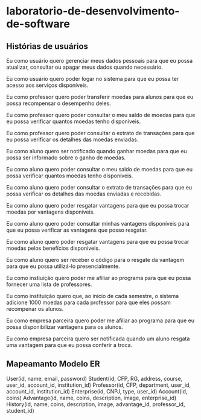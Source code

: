 # laboratorio-de-desenvolvimento-de-software

## Histórias de usuários

Eu como usuário quero gerenciar meus dados pessoais para que eu possa atualizar, consultar ou apagar meus dados quando necessário.

Eu como usuário quero poder logar no sistema para que eu possa ter acesso aos serviços disponíveis.

Eu como professor quero poder transferir moedas para alunos para que eu possa recompensar o desempenho deles.

Eu como professor quero poder consultar o meu saldo de moedas para que eu possa verificar quantos moedas tenho disponíveis.

Eu como professor quero poder consultar o extrato de transações para que eu possa verificar os detalhes das moedas enviadas.

Eu como aluno quero ser notificado quando ganhar moedas para que eu possa ser informado sobre o ganho de moedas.

Eu como aluno quero poder consultar o meu saldo de moedas para que eu possa verificar quantos moedas tenho disponíveis.

Eu como aluno quero poder consultar o extrato de transações para que eu possa verificar os detalhes das moedas enviadas e recebidas.

Eu como aluno quero poder resgatar vantagens para que eu possa trocar moedas por vantagens disponíveis.

Eu como aluno quero poder consultar minhas vantagens disponíveis para que eu possa verificar as vantagens que posso resgatar.

Eu como aluno quero poder resgatar vantagens para que eu possa trocar moedas pelos benefícios disponíveis.

Eu como aluno quero ser receber o código para o resgate da vantagem para que eu possa utilizá-lo presencialmente.

Eu como instiuição quero poder me afiliar ao programa para que eu possa fornecer uma lista de professores.

Eu como instituição quero que, ao início de cada semestre, o sistema adicione 1000 moedas para cada professor para que eles possam recompenar os alunos.

Eu como empresa parceira quero poder me afiliar ao programa para que eu possa disponibilizar vantagens para os alunos.

Eu como empresa parceira quero ser notificada quando um aluno resgata uma vantagem para que eu possa conferir a troca.

## Mapeamanto Modelo ER

User(id, name, email, password)
Student(id, CFP, RG, address, course, user_id, account_id, institution_id)
Professor(id, CFP, department, user_id, account_id, institution_id)
Enterprise(id, CNPJ, type, user_id)
Account(id, coins)
Advantage(id, name, coins, description, image, enterprise_id)
History(id, name, coins, description, image, advantage_id, professor_id, student_id)